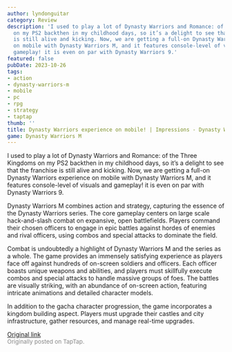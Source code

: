 ```yaml
---
author: lyndonguitar
category: Review
description: 'I used to play a lot of Dynasty Warriors and Romance: of the Three Kingdoms
  on my PS2 backthen in my childhood days, so it’s a delight to see that the franchise
  is still alive and kicking. Now, we are getting a full-on Dynasty Warriors experience
  on mobile with Dynasty Warriors M, and it features console-level of visuals and
  gameplay! it is even on par with Dynasty Warriors 9.'
featured: false
pubDate: 2023-10-26
tags:
- action
- dynasty-warriors-m
- mobile
- pc
- rpg
- strategy
- taptap
thumb: ''
title: Dynasty Warriors experience on mobile! | Impressions - Dynasty Warriors M
game: Dynasty Warriors M
---
```

I used to play a lot of Dynasty Warriors and Romance: of the Three Kingdoms on my PS2 backthen in my childhood days, so it’s a delight to see that the franchise is still alive and kicking. Now, we are getting a full-on Dynasty Warriors experience on mobile with Dynasty Warriors M, and it features console-level of visuals and gameplay! it is even on par with Dynasty Warriors 9.

Dynasty Warriors M combines action and strategy, capturing the essence of the Dynasty Warriors series. The core gameplay centers on large scale hack-and-slash combat on expansive, open battlefields. Players command their chosen officers to engage in epic battles against hordes of enemies and rival officers, using combos and special attacks to dominate the field.

Combat is undoubtedly a highlight of Dynasty Warriors M and the series as a whole. The game provides an immensely satisfying experience as players face off against hundreds of on-screen soldiers and officers. Each officer boasts unique weapons and abilities, and players must skillfully execute combos and special attacks to handle massive groups of foes. The battles are visually striking, with an abundance of on-screen action, featuring intricate animations and detailed character models.

In addition to the gacha character progression, the game incorporates a kingdom building aspect. Players must upgrade their castles and city infrastructure, gather resources, and manage real-time upgrades.

[Original link](https://www.taptap.io/post/6475462)<br><span style="font-size: 0.95em; color: #888;">Originally posted on TapTap.</span>